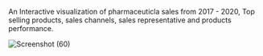 An Interactive visualization of pharmaceuticla sales from 2017 - 2020, Top selling products, sales channels, sales representative and products performance.

![Screenshot (60)](https://github.com/EjioguUgochukwu18/PHARMACEUTICALSALES/assets/96904709/e0438802-08c6-4a2d-aaea-fe1e297eb994)

